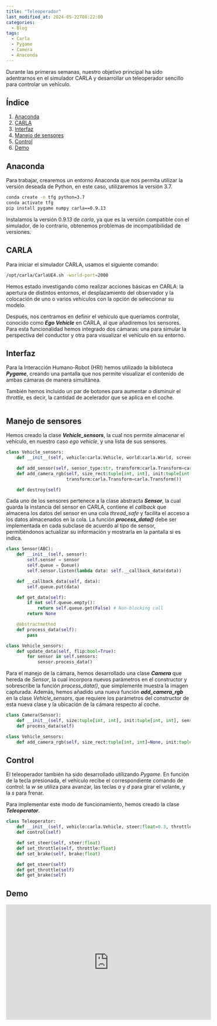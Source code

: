 ```yaml
---
title: "Teleoperador"
last_modified_at: 2024-05-22T08:22:00
categories:
  - Blog
tags:
  - Carla
  - Pygame
  - Camera
  - Anaconda
---
```


Durante las primeras semanas, nuestro objetivo principal ha sido adentrarnos en el simulador CARLA y desarrollar un teleoperador sencillo para controlar un vehículo.

## Índice
1. [Anaconda](#anaconda)
2. [CARLA](#carla)
3. [Interfaz](#interfaz)
4. [Manejo de sensores](#manejo-de-sensores)
5. [Control](#control)
6. [Demo](#demo)

## Anaconda

Para trabajar, crearemos un entorno Anaconda que nos permita utilizar la versión deseada de Python, en este caso, utilizaremos la versión 3.7.

```bash
conda create -n tfg python=3.7
conda activate tfg
pip install pygame numpy carla==0.9.13
```

Instalamos la versión 0.9.13 de *carla*, ya que es la versión compatible con el simulador, de lo contrario, obtenemos problemas de incompatibilidad de versiones.

## CARLA

Para iniciar el simulador CARLA, usamos el siguiente comando:
```bash
/opt/carla/CarlaUE4.sh -world-port=2000
```

Hemos estado investigando cómo realizar acciones básicas en CARLA: la apertura de distintos entornos, el desplazamiento del observador y la colocación de uno o varios vehículos con la opción de seleccionar su modelo.

Después, nos centramos en definir el vehículo que queríamos controlar, conocido como ***Ego Vehicle*** en CARLA, al que añadiremos los sensores. Para esta funcionalidad hemos integrado dos cámaras: una para simular la perspectiva del conductor y otra para visualizar el vehículo en su entorno.

## Interfaz

Para la Interacción Humano-Robot (HRI) hemos utilizado la biblioteca ***Pygame***, creando una pantalla que nos permite visualizar el contenido de ambas cámaras de manera simultánea.

También hemos incluido un par de botones para aumentar o disminuir el *throttle*, es decir, la cantidad de acelerador que se aplica en el coche.
<figure class="align-center" style="max-width: 100%">
  <img src="{{ site.url }}{{ site.baseurl }}/images/teleoperator/interface.png" alt="">
</figure>

## Manejo de sensores

Hemos creado la clase ***Vehicle_sensors***, la cual nos permite almacenar el vehículo, en nuestro caso *ego vehicle*, y una lista de sus sensores.
```python
class Vehicle_sensors:
    def __init__(self, vehicle:carla.Vehicle, world:carla.World, screen:pygame.Surface)

    def add_sensor(self, sensor_type:str, transform:carla.Transform=carla.Transform())    
    def add_camera_rgb(self, size_rect:tuple[int, int], init:tuple[int, int]=None, 
                       transform:carla.Transform=carla.Transform())

    def destroy(self)
```

Cada uno de los sensores pertenece a la clase abstracta ***Sensor***, la cual guarda la instancia del sensor en CARLA, contiene el *callback* que almacena los datos del sensor en una cola *thread_safe* y facilita el acceso a los datos almacenados en la cola. La función ***process_data()*** debe ser implementada en cada subclase de acuerdo al tipo de sensor, permitiéndonos actualizar su información y mostrarla en la pantalla si es indica.
```python
class Sensor(ABC):
    def __init__(self, sensor):
        self.sensor = sensor
        self.queue = Queue()
        self.sensor.listen(lambda data: self.__callback_data(data))

    def __callback_data(self, data):
        self.queue.put(data)

    def get_data(self):
        if not self.queue.empty():
            return self.queue.get(False) # Non-blocking call 
        return None

    @abstractmethod
    def process_data(self):
        pass

class Vehicle_sensors:
    def update_data(self, flip:bool=True):
        for sensor in self.sensors:
            sensor.process_data()
```

Para el manejo de la cámara, hemos desarrollado una clase ***Camera*** que hereda de *Sensor*, la cual incorpora nuevos parámetros en el constructor y sobrescribe la función *process_data()*, que simplemente muestra la imagen capturada. Además, hemos añadido una nueva función ***add_camera_rgb*** en la clase *Vehicle_sensors*, que requiere los parámetros del constructor de esta nueva clase y la ubicación de la cámara respecto al coche.
```python
class Camera(Sensor):      
    def __init__(self, size:tuple[int, int], init:tuple[int, int], sensor:carla.Sensor, screen:pygame.Surface, text:str=None)
    def process_data(self)

class Vehicle_sensors:
    def add_camera_rgb(self, size_rect:tuple[int, int]=None, init:tuple[int, int]=None, text:str=None, transform:carla.Transform=carla.Transform())
```

## Control 

El teleoperador también ha sido desarrollado utilizando *Pygame*. En función de la tecla presionada, el vehículo recibe el correspondiente comando de control: la *w* se utiliza para avanzar, las teclas *a* y *d* para girar el volante, y la *s* para frenar.

Para implementar este modo de funcionamiento, hemos creado la clase ***Teleoperator***.
```python
class Teleoperator:
    def __init__(self, vehicle:carla.Vehicle, steer:float=0.3, throttle:float=0.6, brake:float=1.0)
    def control(self)

    def set_steer(self, steer:float)
    def set_throttle(self, throttle:float)
    def set_brake(self, brake:float)

    def get_steer(self)
    def get_throttle(self)
    def get_brake(self)
```

## Demo

<iframe width="560" height="315" src="https://www.youtube.com/embed/GHUfHbij0Ms?si=q624w4l_3DTorCOp" title="YouTube video player" frameborder="0" allow="accelerometer; autoplay; clipboard-write; encrypted-media; gyroscope; picture-in-picture; web-share" referrerpolicy="strict-origin-when-cross-origin" allowfullscreen></iframe>
